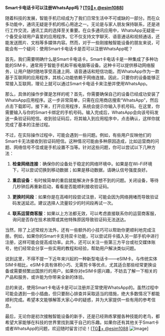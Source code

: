 **Smart卡电话卡可以注册WhatsApp吗？[[TG💪+ @esim1088](https://t.me/s/esim1088)]**

随着科技的发展，智能手机已经成为了我们日常生活中不可或缺的一部分。而在众多功能中，通讯无疑是手机的核心用途之一。无论是与家人朋友保持联系，还是进行工作交流，通讯工具的选择至关重要。在众多通讯应用中，WhatsApp无疑是一个备受全球用户喜爱的应用程序。它不仅支持文字聊天、语音通话和视频通话，还能发送图片、文档等多媒体内容。然而，对于一些刚接触智能设备的朋友来说，可能会有一个疑问：使用Smart卡电话卡是否可以注册WhatsApp呢？

首先，我们需要明确什么是Smart卡电话卡。Smart卡电话卡是一种集成了多种功能的SIM卡，通常用于智能手机和平板电脑等设备。这种卡可以提供移动网络服务，让用户随时随地享受高速上网、语音通话和短信功能。而WhatsApp作为一款基于互联网的应用程序，其核心功能依赖于网络连接。因此，只要你的设备能够正常接入互联网，理论上就可以通过Smart卡电话卡来注册并使用WhatsApp。

那么，具体的操作步骤是怎样的呢？首先，你需要确保自己的设备已经成功安装了WhatsApp应用程序。这一步非常简单，只需在应用商店搜索“WhatsApp”，然后点击下载即可。接下来，打开应用程序，系统会提示你输入手机号码。在这里，你需要输入与你的Smart卡绑定的手机号码。输入完成后，WhatsApp会向该号码发送一条验证码短信。收到验证码后，将其输入到应用程序中，点击确认，这样你就完成了基本的注册过程。

不过，在实际操作过程中，可能会遇到一些问题。例如，有些用户反映他们的Smart卡无法接收到验证码短信。这种情况可能由多种原因造成，比如运营商的问题、网络信号不佳或是手机设置不当等。针对这些问题，你可以尝试以下几种方法：

1. **检查网络连接**：确保你的设备处于稳定的网络环境中。如果是在Wi-Fi环境下，可以尝试切换到移动数据；如果是移动数据，请确认信号强度良好。
   
2. **重启设备**：有时候简单的重启就能解决许多意想不到的问题。关闭设备，等待几秒钟后再重新启动，看看是否能顺利接收验证码。

3. **更换时间段**：如果你是在高峰时段尝试注册，可能会因为网络拥堵而导致验证码发送延迟。建议选择人流量较少的时间段再试一次。

4. **联系运营商客服**：如果以上方法都无效，可以考虑直接联系你的运营商客服，询问是否存在技术故障或其他特殊原因导致验证码无法送达。

当然，除了上述常规方法外，还有一些额外的小技巧可以帮助你更顺利地完成注册。例如，如果你的Smart卡支持双卡功能，可以尝试将卡插入另一部手机中进行注册，这样可能会提高成功率。此外，还可以关注一些第三方平台或社交媒体账号，他们经常会分享一些实用的教程和经验，帮助用户解决类似问题。

说到这里，不得不提一下近年来兴起的一种新型电话卡——eSIM卡。与传统实体SIM卡相比，eSIM卡具有体积小巧、无需剪卡等优点，尤其适合那些经常更换设备或需要频繁出国旅行的用户。如果你对eSIM卡感兴趣，不妨去了解一下相关的产品和服务，或许能为你带来全新的体验。

总的来说，使用Smart卡电话卡是可以注册并正常使用WhatsApp的。虽然过程中可能会遇到一些小插曲，但只要耐心排查并采取适当的措施，绝大多数情况下都能顺利完成。希望本文能够解答大家心中的疑惑，并为大家提供一些有用的参考信息。

最后，无论你是初次接触智能设备的新手，还是已经熟练掌握各种技能的老鸟，都希望大家能够在科技的世界里找到属于自己的乐趣。如果你还有其他关于Smart卡或者WhatsApp的问题，欢迎随时留言讨论！[[TG💪+ @esim1088](https://t.me/s/esim1088) ![Image](https://i.postimg.cc/4NQfJmqS/Snipaste-2025-05-13-00-14-12.png)]
